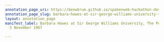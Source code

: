 ```yaml
---
annotation_page_uri: https://benwbrum.github.io/spokenweb-hackathon-development/annotations/barbara-howes-at-sir-george-williams-university-the-poetry-series-3-november-1967-canvas-1-audience.json
annotation_page_slug: barbara-howes-at-sir-george-williams-university-the-poetry-series-3-november-1967-canvas-1-audience
layout: annotation_page
manifest_label: Barbara Howes at Sir George Williams University, The Poetry Series,
  3 November 1967

---
```

